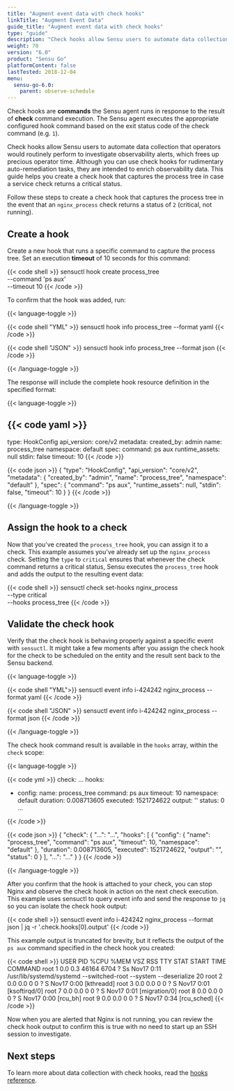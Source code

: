 ```yaml
---
title: "Augment event data with check hooks"
linkTitle: "Augment Event Data"
guide_title: "Augment event data with check hooks"
type: "guide"
description: "Check hooks allow Sensu users to automate data collection that operators would routinely perform manually to investigate observability alerts, which frees up precious operator time. This guide helps you create a check hook that captures the process tree in case a service check returns a critical status."
weight: 70
version: "6.0"
product: "Sensu Go"
platformContent: false
lastTested: 2018-12-04
menu:
  sensu-go-6.0:
    parent: observe-schedule
---
```


Check hooks are **commands** the Sensu agent runs in response to the result of **check** command execution. 
The Sensu agent executes the appropriate configured hook command based on the exit status code of the check command (e.g. `1`).

Check hooks allow Sensu users to automate data collection that operators would routinely perform to investigate observability alerts, which frees up precious operator time.
Although you can use check hooks for rudimentary auto-remediation tasks, they are intended to enrich observability data.
This guide helps you create a check hook that captures the process tree in case a service check returns a critical status.

Follow these steps to create a check hook that captures the process tree in the event that an `nginx_process` check returns a status of `2` (critical, not running).

## Create a hook

Create a new hook that runs a specific command to capture the process tree.
Set an execution **timeout** of 10 seconds for this command:

{{< code shell >}}
sensuctl hook create process_tree  \
--command 'ps aux' \
--timeout 10
{{< /code >}}

To confirm that the hook was added, run:

{{< language-toggle >}}

{{< code shell "YML" >}}
sensuctl hook info process_tree --format yaml
{{< /code >}}

{{< code shell "JSON" >}}
sensuctl hook info process_tree --format json
{{< /code >}}

{{< /language-toggle >}}

The response will include the complete hook resource definition in the specified format:

{{< language-toggle >}}

{{< code yaml >}}
---
type: HookConfig
api_version: core/v2
metadata:
  created_by: admin
  name: process_tree
  namespace: default
spec:
  command: ps aux
  runtime_assets: null
  stdin: false
  timeout: 10
{{< /code >}}

{{< code json >}}
{
  "type": "HookConfig",
  "api_version": "core/v2",
  "metadata": {
    "created_by": "admin",
    "name": "process_tree",
    "namespace": "default"
  },
  "spec": {
    "command": "ps aux",
    "runtime_assets": null,
    "stdin": false,
    "timeout": 10
  }
}
{{< /code >}}

{{< /language-toggle >}}

## Assign the hook to a check

Now that you've created the `process_tree` hook, you can assign it to a check.
This example assumes you've already set up the `nginx_process` check.
Setting the `type` to `critical` ensures that whenever the check command returns a critical status, Sensu executes the `process_tree` hook and adds the output to the resulting event data:

{{< code shell >}}
sensuctl check set-hooks nginx_process  \
--type critical \
--hooks process_tree
{{< /code >}}

## Validate the check hook

Verify that the check hook is behaving properly against a specific event with `sensuctl`.
It might take a few moments after you assign the check hook for the check to be scheduled on the entity and the result sent back to the Sensu backend.

{{< language-toggle >}}

{{< code shell "YML">}}
sensuctl event info i-424242 nginx_process --format yaml
{{< /code >}}

{{< code shell "JSON" >}}
sensuctl event info i-424242 nginx_process --format json
{{< /code >}}

{{< /language-toggle >}}

The check hook command result is available in the `hooks` array, within the `check` scope:

{{< language-toggle >}}

{{< code yml >}}
check:
  ...
  hooks:
  - config:
      name: process_tree
      command: ps aux
      timeout: 10
      namespace: default
    duration: 0.008713605
    executed: 1521724622
    output: ''
    status: 0
    ...

{{< /code >}}

{{< code json >}}
{
  "check": {
    "...": "...",
    "hooks": [
      {
        "config": {
          "name": "process_tree",
          "command": "ps aux",
          "timeout": 10,
          "namespace": "default"
        },
        "duration": 0.008713605,
        "executed": 1521724622,
        "output": "",
        "status": 0
      }
    ],
    "...": "..."
  }
}
{{< /code >}}

{{< /language-toggle >}}

After you confirm that the hook is attached to your check, you can stop Nginx and observe the check hook in action on the next check execution.
This example uses sensuctl to query event info and send the response to `jq` so you can isolate the check hook output:

{{< code shell >}}
sensuctl event info i-424242 nginx_process --format json | jq -r '.check.hooks[0].output' 
{{< /code >}}

This example output is truncated for brevity, but it reflects the output of the `ps aux` command specified in the check hook you created:

{{< code shell >}}
USER       PID %CPU %MEM    VSZ   RSS TTY      STAT START   TIME COMMAND
root         1  0.0  0.3  46164  6704 ?        Ss   Nov17   0:11 /usr/lib/systemd/systemd --switched-root --system --deserialize 20
root         2  0.0  0.0      0     0 ?        S    Nov17   0:00 [kthreadd]
root         3  0.0  0.0      0     0 ?        S    Nov17   0:01 [ksoftirqd/0]
root         7  0.0  0.0      0     0 ?        S    Nov17   0:01 [migration/0]
root         8  0.0  0.0      0     0 ?        S    Nov17   0:00 [rcu_bh]
root         9  0.0  0.0      0     0 ?        S    Nov17   0:34 [rcu_sched]
{{< /code >}}

Now when you are alerted that Nginx is not running, you can review the check hook output to confirm this is true with no need to start up an SSH session to investigate.

## Next steps

To learn more about data collection with check hooks, read the [hooks reference][1].


[1]: ../hooks/
